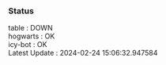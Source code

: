 ### Status


table : DOWN  
hogwarts : OK  
icy-bot : OK  
Latest Update : 2024-02-24 15:06:32.947584
